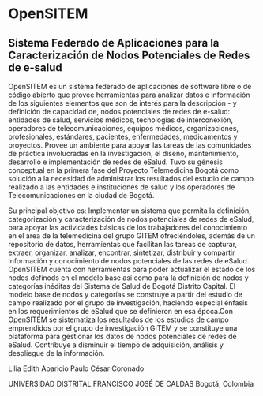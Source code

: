 # OpenSITEM

## Sistema Federado de Aplicaciones para la Caracterización de Nodos Potenciales de Redes de e-salud

OpenSITEM es un sistema federado de aplicaciones de software libre o de código abierto que provee herramientas para analizar datos e información de los siguientes elementos que son de interés para la descripción - y definición de capacidad de, nodos potenciales de redes de e-salud: entidades de salud, servicios médicos, tecnologías de interconexión, operadores de telecomunicaciones, equipos médicos, organizaciones, profesionales, estándares, pacientes, enfermedades, medicamentos y proyectos. Provee un ambiente para apoyar las tareas de las comunidades de práctica involucradas en la investigación, el diseño, mantenimiento, desarrollo e implementación de redes de eSalud. Tuvo su génesis conceptual en la primera fase del Proyecto Telemedicina Bogotá como solución a la necesidad de administrar los resultados del estudio de campo realizado a las entidades e instituciones de salud y los operadores de Telecomunicaciones en la ciudad de Bogotá.

Su principal objetivo es: Implementar un sistema que permita la definición, categorización y caracterización de nodos potenciales de redes de eSalud, para apoyar las actividades básicas de los trabajadores del conocimiento en el área de la telemedicina del grupo GITEM ofreciéndoles, además de un repositorio de datos, herramientas que facilitan las tareas de capturar, extraer, organizar, analizar, encontrar, sintetizar, distribuir y compartir información y conocimiento de nodos potenciales de las redes de eSalud. OpenSITEM cuenta con herramientas para poder  actualizar el estado de los nodos definods en el modelo base así como para la definición de nodos y categorías inéditas del Sistema de Salud de Bogotá Distrito Capital. El modelo base de nodos y categorías se construye a partir del estudio de campo realizado por el grupo de investigación, haciendo especial énfasis en los requerimientos de eSalud que se definieron en esa época.Con OpenSITEM se sistematiza los resultados de los estudios de campo emprendidos por el grupo de investigación GITEM y se constituye una plataforma para gestionar los datos de nodos potenciales de redes de eSalud. Contribuye a disminuir el tiempo de adquisición, análisis y despliegue de la información. 

Lilia Edith Aparicio
Paulo César Coronado

UNIVERSIDAD DISTRITAL FRANCISCO JOSÉ DE CALDAS
Bogotá, Colombia

